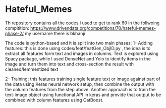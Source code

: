 # Hateful_Memes

Th repository contains all the codes I used to get to rank 60 in the follwoing compitition:
https://www.drivendata.org/competitions/70/hateful-memes-phase-2/ my username there is bkhanji

The code is python-based and it is split into two main phases:
1- Adding features: this is done using codes/feat/featGen_ObjID.py  , the idea is to extract all features form text and images in columns. Text is explored using Spacy package, while I used DenseNet and Yolo to identify items in the image and turn them into text and cross-section the result with cleaned/lemmentized text

2- Training: this features training single feature text or image against part of the data using Keras neural network setup, then combine the output with the column features from the step above. Another approach is to train the text-image object using functional API in keras and provide that output to be combined with column features using CatBoost.
